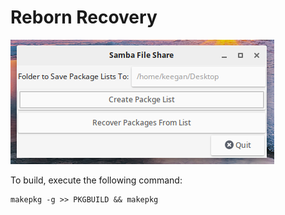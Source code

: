 # Reborn Recovery
![Reborn Recovery](/reborn-recovery/reborn-recovery.png)

To build, execute the following command:
```
makepkg -g >> PKGBUILD && makepkg
```

